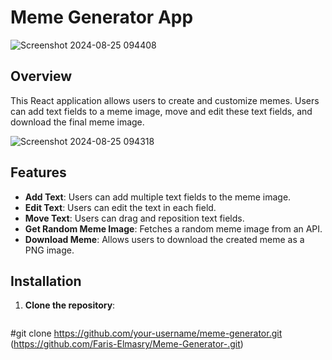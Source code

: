 # Meme Generator App
![Screenshot 2024-08-25 094408](https://github.com/user-attachments/assets/98d6d77b-6d0d-4f42-8062-fb50a83afde0)

## Overview

This React application allows users to create and customize memes. Users can add text fields to a meme image, move and edit these text fields, and download the final meme image.

 ![Screenshot 2024-08-25 094318](https://github.com/user-attachments/assets/efc18960-13df-4379-bba8-3fde2a2f0934)

## Features

- **Add Text**: Users can add multiple text fields to the meme image.
- **Edit Text**: Users can edit the text in each field.
- **Move Text**: Users can drag and reposition text fields.
- **Get Random Meme Image**: Fetches a random meme image from an API.
- **Download Meme**: Allows users to download the created meme as a PNG image.

## Installation

1. **Clone the repository**:
   ```bash
#git clone https://github.com/your-username/meme-generator.git
(https://github.com/Faris-Elmasry/Meme-Generator-.git)
